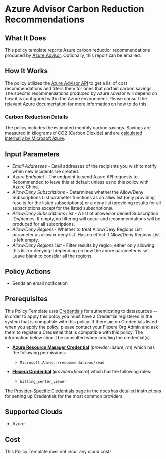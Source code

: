 # Azure Advisor Carbon Reduction Recommendations

## What It Does

This policy template reports Azure carbon reduction recommendations produced by [Azure Advisor](https://learn.microsoft.com/en-us/azure/advisor/advisor-overview). Optionally, this report can be emailed.

## How It Works

The policy utilizes the [Azure Advisor API](https://learn.microsoft.com/en-us/rest/api/advisor/recommendations/list?view=rest-advisor-2023-01-01&tabs=HTTP#category) to get a list of cost recommendations and filters them for ones that contain carbon savings. The specific recommendations produced by Azure Advisor will depend on how it is configured within the Azure environment. Please consult the [relevant Azure documentation](https://learn.microsoft.com/en-us/azure/advisor/advisor-get-started) for more information on how to do this.

### Carbon Reduction Details

The policy includes the estimated monthly carbon savings. Savings are measured in kilograms of CO2 (Carbon Dioxide) and are [calculated internally by Microsoft Azure](https://learn.microsoft.com/en-us/azure/carbon-optimization/).

## Input Parameters

- *Email Addresses* - Email addresses of the recipients you wish to notify when new incidents are created.
- *Azure Endpoint* - The endpoint to send Azure API requests to. Recommended to leave this at default unless using this policy with Azure China.
- *Allow/Deny Subscriptions* - Determines whether the Allow/Deny Subscriptions List parameter functions as an allow list (only providing results for the listed subscriptions) or a deny list (providing results for all subscriptions except for the listed subscriptions).
- *Allow/Deny Subscriptions List* - A list of allowed or denied Subscription IDs/names. If empty, no filtering will occur and recommendations will be produced for all subscriptions.
- *Allow/Deny Regions* - Whether to treat Allow/Deny Regions List parameter as allow or deny list. Has no effect if Allow/Deny Regions List is left empty.
- *Allow/Deny Regions List* - Filter results by region, either only allowing this list or denying it depending on how the above parameter is set. Leave blank to consider all the regions.

## Policy Actions

- Sends an email notification

## Prerequisites

This Policy Template uses [Credentials](https://docs.flexera.com/flexera/EN/Automation/ManagingCredentialsExternal.htm) for authenticating to datasources -- in order to apply this policy you must have a Credential registered in the system that is compatible with this policy. If there are no Credentials listed when you apply the policy, please contact your Flexera Org Admin and ask them to register a Credential that is compatible with this policy. The information below should be consulted when creating the credential(s).

- [**Azure Resource Manager Credential**](https://docs.flexera.com/flexera/EN/Automation/ProviderCredentials.htm#automationadmin_109256743_1124668) (*provider=azure_rm*) which has the following permissions:
  - `Microsoft.Advisor/recommendations/read`

- [**Flexera Credential**](https://docs.flexera.com/flexera/EN/Automation/ProviderCredentials.htm) (*provider=flexera*) which has the following roles:
  - `billing_center_viewer`

The [Provider-Specific Credentials](https://docs.flexera.com/flexera/EN/Automation/ProviderCredentials.htm) page in the docs has detailed instructions for setting up Credentials for the most common providers.

## Supported Clouds

- Azure

## Cost

This Policy Template does not incur any cloud costs

